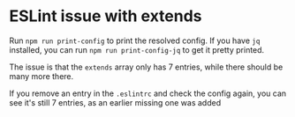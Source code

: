 # ESLint issue with extends

Run `npm run print-config` to print the resolved config. If you have `jq` installed, you can run `npm run print-config-jq` to get it pretty printed.

The issue is that the `extends` array only has 7 entries, while there should be many more there.

If you remove an entry in the `.eslintrc` and check the config again, you can see it's still 7 entries, as an earlier missing one was added

